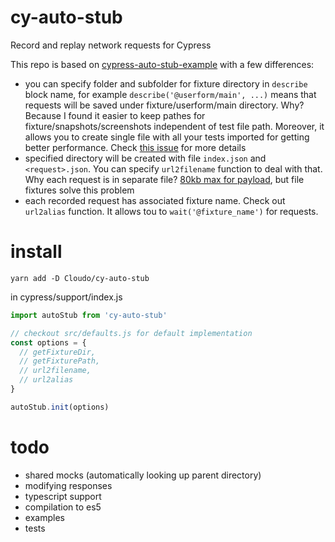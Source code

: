 # cy-auto-stub

Record and replay network requests for Cypress

This repo is based on [cypress-auto-stub-example](https://github.com/PinkyJie/cypress-auto-stub-example) with a few differences:

- you can specify folder and subfolder for fixture directory in `describe` block name, for example `describe('@userform/main', ...)` means that requests will be saved under fixture/userform/main directory. Why? Because I found it easier to keep pathes for fixture/snapshots/screenshots independent of test file path. Moreover, it allows you to create single file with all your tests imported for getting better performance. Check [this issue](https://github.com/cypress-io/cypress/issues/2304) for more details
- specified directory will be created with file `index.json` and `<request>.json`. You can specify `url2filename` function to deal with that. Why each request is in separate file? [80kb max for payload](https://github.com/cypress-io/cypress/issues/76), but file fixtures solve this problem
- each recorded request has associated fixture name. Check out `url2alias` function. It allows tou to `wait('@fixture_name')` for requests.

# install

```
yarn add -D Cloudo/cy-auto-stub
```

in cypress/support/index.js

```js
import autoStub from 'cy-auto-stub'

// checkout src/defaults.js for default implementation
const options = {
  // getFixtureDir,
  // getFixturePath,
  // url2filename,
  // url2alias
}

autoStub.init(options)
```

# todo

- shared mocks (automatically looking up parent directory)
- modifying responses
- typescript support
- compilation to es5
- examples
- tests
